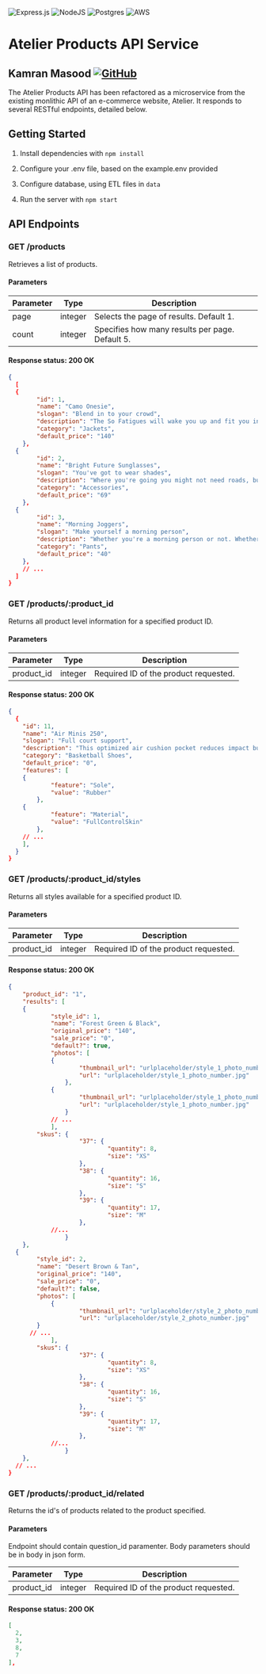 ![Express.js](https://img.shields.io/badge/express.js-%23404d59.svg?style=for-the-badge&logo=express&logoColor=%2361DAFB) ![NodeJS](https://img.shields.io/badge/node.js-6DA55F?style=for-the-badge&logo=node.js&logoColor=white) ![Postgres](https://img.shields.io/badge/postgres-%23316192.svg?style=for-the-badge&logo=postgresql&logoColor=white) ![AWS](https://img.shields.io/badge/AWS-%23FF9900.svg?style=for-the-badge&logo=amazon-aws&logoColor=white)

# Atelier Products API Service

## Kamran Masood [![GitHub](https://img.shields.io/badge/github-%23121011.svg?style=for-the-badge&logo=github&logoColor=white&link=https://github.com/kevinzhugao)](https://github.com/kamasood)

The Atelier Products API has been refactored as a microservice from the existing monlithic API of an e-commerce website, Atelier. It responds to several RESTful endpoints, detailed below.

## Getting Started

1) Install dependencies with ```npm install```

2) Configure your .env file, based on the example.env provided

3) Configure database, using ETL files in ```data```

4) Run the server with ```npm start```

## API Endpoints
### GET /products

Retrieves a list of products.

#### Parameters

| **Parameter** | **Type** | **Description**                                 |
|---------------|----------|-------------------------------------------------|
| page          | integer  | Selects the page of results. Default 1.         |
| count         | integer  | Specifies how many results per page. Default 5. |

#### Response status: 200 OK
```json
{
  [
  {
        "id": 1,
        "name": "Camo Onesie",
        "slogan": "Blend in to your crowd",
        "description": "The So Fatigues will wake you up and fit you in. This high energy camo will have you blending in to even the wildest surroundings.",
        "category": "Jackets",
        "default_price": "140"
    },
  {
        "id": 2,
        "name": "Bright Future Sunglasses",
        "slogan": "You've got to wear shades",
        "description": "Where you're going you might not need roads, but you definitely need some shades. Give those baby blues a rest and let the future shine bright on these timeless lenses.",
        "category": "Accessories",
        "default_price": "69"
    },
  {
        "id": 3,
        "name": "Morning Joggers",
        "slogan": "Make yourself a morning person",
        "description": "Whether you're a morning person or not. Whether you're gym bound or not. Everyone looks good in joggers.",
        "category": "Pants",
        "default_price": "40"
    },
    // ...
  ]
}
```

### GET /products/:product_id

Returns all product level information for a specified product ID.

#### Parameters

| **Parameter** | **Type** | **Description**                         |
|---------------|----------|-----------------------------------------|
| product_id    | integer  | Required ID of the product requested.   |

#### Response status: 200 OK
```json
{
  {
    "id": 11,
    "name": "Air Minis 250",
    "slogan": "Full court support",
    "description": "This optimized air cushion pocket reduces impact but keeps a perfect balance underfoot.",
    "category": "Basketball Shoes",
    "default_price": "0",
    "features": [
  	{
            "feature": "Sole",
            "value": "Rubber"
        },
  	{
            "feature": "Material",
            "value": "FullControlSkin"
        },
  	// ...
    ],
  }
}
```

### GET /products/:product_id/styles

Returns all styles available for a specified product ID.

#### Parameters

| **Parameter** | **Type** | **Description**                                 |
|---------------|----------|-------------------------------------------------|
| product_id    | integer  | Required ID of the product requested.           |

#### Response status: 200 OK

```json
{
    "product_id": "1",
    "results": [
  	{
            "style_id": 1,
            "name": "Forest Green & Black",
            "original_price": "140",
            "sale_price": "0",
            "default?": true,
            "photos": [
  			{
                    "thumbnail_url": "urlplaceholder/style_1_photo_number_thumbnail.jpg",
                    "url": "urlplaceholder/style_1_photo_number.jpg"
                },
  			{
                    "thumbnail_url": "urlplaceholder/style_1_photo_number_thumbnail.jpg",
                    "url": "urlplaceholder/style_1_photo_number.jpg"
                }
  			// ...
            ],
        "skus": {
                	"37": {
                    		"quantity": 8,
                    		"size": "XS"
                	},
                	"38": {
                    		"quantity": 16,
                    		"size": "S"
                	},
                	"39": {
                    		"quantity": 17,
                    		"size": "M"
                	},
            //...
            	}
    },
  {
        "style_id": 2,
        "name": "Desert Brown & Tan",
        "original_price": "140",
        "sale_price": "0",
        "default?": false,
        "photos": [
  			{
                    "thumbnail_url": "urlplaceholder/style_2_photo_number_thumbnail.jpg",
                    "url": "urlplaceholder/style_2_photo_number.jpg"
        }
      // ...
            ],
        "skus": {
                	"37": {
                    		"quantity": 8,
                    		"size": "XS"
                	},
                	"38": {
                    		"quantity": 16,
                    		"size": "S"
                	},
                	"39": {
                    		"quantity": 17,
                    		"size": "M"
                	},
            //...
            	}
    },
  // ...
}
```

### GET /products/:product_id/related

Returns the id's of products related to the product specified.

#### Parameters
Endpoint should contain question_id paramenter. Body parameters should be in body in json form.

| **Parameter** | **Type** | **Description**                         |
|---------------|----------|-----------------------------------------|
| product_id    | integer  | Required ID of the product requested.   |

#### Response status: 200 OK

```json
[
  2,
  3,
  8,
  7
],
```

